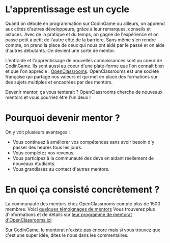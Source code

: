 # L'apprentissage est un cycle

Quand on débute en programmation sur CodinGame ou ailleurs, on apprend aux côtés d'autres développeurs, grâce à leur remarques, conseils et astuces. Avec de la pratique et du temps, on gagne de l'expérience et on passe petit à petit de l'autre côté de la barrière. Sans même s'en rendre compte, on prend la place de ceux qui nous ont aidé par le passé et on aide d'autres débutants. On devient une sorte de mentor.

L'entraide et l'apprentissage de nouvelles connaissances sont au coeur de CodinGame. Ils sont aussi au coeur d'une plate-forme que l'on connaît bien et que l'on apprécie : [OpenClassrooms](https://openclassrooms.com/fr/). OpenClassrooms est une société française qui partage nos valeurs et qui met en place des formations sur des sujets multiples et encadrées par des mentors.

Devenir mentor, ça vous tenterait ? OpenClassrooms cherche de nouveaux mentors et vous pourriez être l'un deux !

# Pourquoi devenir mentor ?

On y voit plusieurs avantages :

- Vous continuez à améliorer vos compétences sans avoir besoin d'y passer des heures tous les jours.
- Vous complétez vos revenus.
- Vous participez à la communauté des devs en aidant réellement de nouveaux étudiants.
- Vous grandissez au contact d'autres mentors.

# En quoi ça consisté concrètement ?

La communauté des mentors chez OpenClassrooms compte plus de 1500 membres. Voici [quelques témoignages de mentors](https://www.youtube.com/watch?v=lwvVyFFyoD8)
Vous trouverez plus d'informations et de détails sur [leur programme de mentorat d'OpenClassrooms ici](https://mentor.openclassrooms.com/o/mentor-developpement-web?source=CodinGame)

Sur CodinGame, le mentorat n'existe pas encore mais si vous trouvez que c'est une super idée, dites le nous dans les commentaires.

